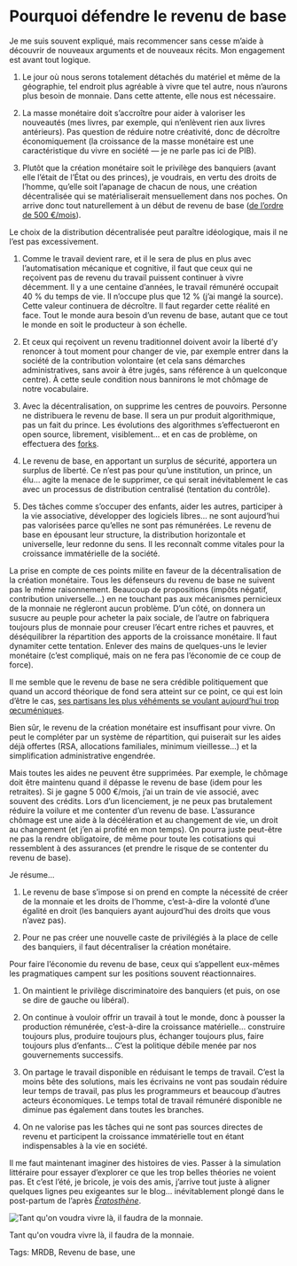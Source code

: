 # Pourquoi défendre le revenu de base

Je me suis souvent expliqué, mais recommencer sans cesse m’aide à découvrir de nouveaux arguments et de nouveaux récits. Mon engagement est avant tout logique.

1. Le jour où nous serons totalement détachés du matériel et même de la géographie, tel endroit plus agréable à vivre que tel autre, nous n’aurons plus besoin de monnaie. Dans cette attente, elle nous est nécessaire.

2. La masse monétaire doit s’accroître pour aider à valoriser les nouveautés (mes livres, par exemple, qui n’enlèvent rien aux livres antérieurs). Pas question de réduire notre créativité, donc de décroître économiquement (la croissance de la masse monétaire est une caractéristique du vivre en société — je ne parle pas ici de PIB).

3. Plutôt que la création monétaire soit le privilège des banquiers (avant elle l’était de l’État ou des princes), je voudrais, en vertu des droits de l’homme, qu’elle soit l’apanage de chacun de nous, une création décentralisée qui se matérialiserait mensuellement dans nos poches. On arrive donc tout naturellement à un début de revenu de base ([de l’ordre de 500 €/mois](http://www.creationmonetaire.info/2014/06/masse-monetaire-e-juin-2014.html)).

Le choix de la distribution décentralisée peut paraître idéologique, mais il ne l’est pas excessivement.

1. Comme le travail devient rare, et il le sera de plus en plus avec l’automatisation mécanique et cognitive, il faut que ceux qui ne reçoivent pas de revenu du travail puissent continuer à vivre décemment. Il y a une centaine d’années, le travail rémunéré occupait 40 % du temps de vie. Il n’occupe plus que 12 % (j’ai mangé la source). Cette valeur continuera de décroître. Il faut regarder cette réalité en face. Tout le monde aura besoin d’un revenu de base, autant que ce tout le monde en soit le producteur à son échelle.

5. Et ceux qui reçoivent un revenu traditionnel doivent avoir la liberté d’y renoncer à tout moment pour changer de vie, par exemple entrer dans la société de la contribution volontaire (et cela sans démarches administratives, sans avoir à être jugés, sans référence à un quelconque centre). À cette seule condition nous bannirons le mot chômage de notre vocabulaire.

6. Avec la décentralisation, on supprime les centres de pouvoirs. Personne ne distribuera le revenu de base. Il sera un pur produit algorithmique, pas un fait du prince. Les évolutions des algorithmes s’effectueront en open source, librement, visiblement… et en cas de problème, on effectuera des [forks](http://fr.wikipedia.org/wiki/Fork_(d%C3%A9veloppement_logiciel)).

7. Le revenu de base, en apportant un surplus de sécurité, apportera un surplus de liberté. Ce n’est pas pour qu’une institution, un prince, un élu… agite la menace de le supprimer, ce qui serait inévitablement le cas avec un processus de distribution centralisé (tentation du contrôle).

8. Des tâches comme s’occuper des enfants, aider les autres, participer à la vie associative, développer des logiciels libres… ne sont aujourd’hui pas valorisées parce qu’elles ne sont pas rémunérées. Le revenu de base en épousant leur structure, la distribution horizontale et universelle, leur redonne du sens. Il les reconnaît comme vitales pour la croissance immatérielle de la société.

La prise en compte de ces points milite en faveur de la décentralisation de la création monétaire. Tous les défenseurs du revenu de base ne suivent pas le même raisonnement. Beaucoup de propositions (impôts négatif, contribution universelle…) en ne touchant pas aux mécanismes pernicieux de la monnaie ne régleront aucun problème. D’un côté, on donnera un susucre au peuple pour acheter la paix sociale, de l’autre on fabriquera toujours plus de monnaie pour creuser l’écart entre riches et pauvres, et déséquilibrer la répartition des apports de la croissance monétaire. Il faut dynamiter cette tentation. Enlever des mains de quelques-uns le levier monétaire (c’est compliqué, mais on ne fera pas l’économie de ce coup de force).

Il me semble que le revenu de base ne sera crédible politiquement que quand un accord théorique de fond sera atteint sur ce point, ce qui est loin d’être le cas, [ses partisans les plus véhéments se voulant aujourd’hui trop œcuméniques](http://revenudebase.info/).

Bien sûr, le revenu de la création monétaire est insuffisant pour vivre. On peut le compléter par un système de répartition, qui puiserait sur les aides déjà offertes (RSA, allocations familiales, minimum vieillesse…) et la simplification administrative engendrée.

Mais toutes les aides ne peuvent être supprimées. Par exemple, le chômage doit être maintenu quand il dépasse le revenu de base (idem pour les retraites). Si je gagne 5 000 €/mois, j’ai un train de vie associé, avec souvent des crédits. Lors d’un licenciement, je ne peux pas brutalement réduire la voilure et me contenter d’un revenu de base. L’assurance chômage est une aide à la décélération et au changement de vie, un droit au changement (et j’en ai profité en mon temps). On pourra juste peut-être ne pas la rendre obligatoire, de même pour toute les cotisations qui ressemblent à des assurances (et prendre le risque de se contenter du revenu de base).

Je résume…

1. Le revenu de base s’impose si on prend en compte la nécessité de créer de la monnaie et les droits de l’homme, c’est-à-dire la volonté d’une égalité en droit (les banquiers ayant aujourd’hui des droits que vous n’avez pas).

11. Pour ne pas créer une nouvelle caste de privilégiés à la place de celle des banquiers, il faut décentraliser la création monétaire.

Pour faire l’économie du revenu de base, ceux qui s’appellent eux-mêmes les pragmatiques campent sur les positions souvent réactionnaires.

1. On maintient le privilège discriminatoire des banquiers (et puis, on ose se dire de gauche ou libéral).

14. On continue à vouloir offrir un travail à tout le monde, donc à pousser la production rémunérée, c’est-à-dire la croissance matérielle… construire toujours plus, produire toujours plus, échanger toujours plus, faire toujours plus d’enfants… C’est la politique débile menée par nos gouvernements successifs.

15. On partage le travail disponible en réduisant le temps de travail. C’est la moins bête des solutions, mais les écrivains ne vont pas soudain réduire leur temps de travail, pas plus les programmeurs et beaucoup d’autres acteurs économiques. Le temps total de travail rémunéré disponible ne diminue pas également dans toutes les branches.

16. On ne valorise pas les tâches qui ne sont pas sources directes de revenu et participent la croissance immatérielle tout en étant indispensables à la vie en société.

Il me faut maintenant imaginer des histoires de vies. Passer à la simulation littéraire pour essayer d’explorer ce que les trop belles théories ne voient pas. Et c’est l’été, je bricole, je vois des amis, j’arrive tout juste à aligner quelques lignes peu exigeantes sur le blog… inévitablement plongé dans le post-partum de l’après [*Ératosthène*](http://blog.tcrouzet.com/eratosthene/).

![Tant qu'on voudra vivre là, il faudra de la monnaie.](http://blog.tcrouzet.comhttps://tcrouzet.com/images_tc/2014/07/balaruc.jpg)

Tant qu'on voudra vivre là, il faudra de la monnaie.



Tags: MRDB, Revenu de base, une